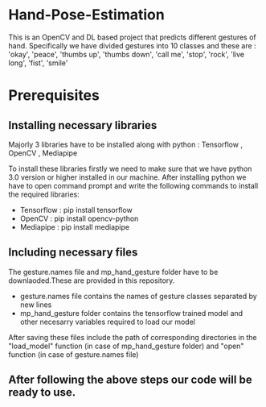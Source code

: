 # Hand-Pose-Estimation
This is an OpenCV and DL based project that predicts different gestures of hand.
Specifically we have divided gestures into 10 classes and these are : 'okay', 'peace', 'thumbs up', 'thumbs down', 'call me', 'stop', 'rock', 'live long', 'fist', 'smile'

# Prerequisites

## Installing necessary libraries
Majorly 3 libraries have to be installed along with python : Tensorflow , OpenCV , Mediapipe

To install these libraries firstly we need to make sure that we have python 3.0 version or higher installed in our machine.
After installing python we have to open command prompt and write the following commands to install the required libraries:
* Tensorflow : pip install tensorflow
* OpenCV : pip install opencv-python
* Mediapipe : pip install mediapipe

## Including necessary files
The gesture.names file and mp_hand_gesture folder have to be downlaoded.These are provided in this repository.
* gesture.names file contains the names of gesture classes separated by new lines
* mp_hand_gesture folder contains the tensorflow trained model and other necesarry variables required to load our model

After saving these files include the path of corresponding directories in the "load_model" function (in case of mp_hand_gesture folder) and "open" function (in case of gesture.names file)

## After following the above steps our code will be ready to use.
